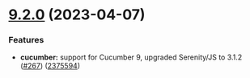 # [9.2.0](https://github.com/protractor-cucumber-framework/protractor-cucumber-framework/compare/v9.1.0...v9.2.0) (2023-04-07)


### Features

* **cucumber:** support for Cucumber 9, upgraded Serenity/JS to 3.1.2 ([#267](https://github.com/protractor-cucumber-framework/protractor-cucumber-framework/issues/267)) ([2375594](https://github.com/protractor-cucumber-framework/protractor-cucumber-framework/commit/2375594dac993ac469fc18449b1c9672cac71390))
